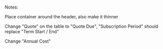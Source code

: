 Notes:

Place  container around the header, also make it thinner

Change "Quote" on the table to "Quote Due", "Subscription Period" should replace "Term Start / End"

Change "Annual Cost"